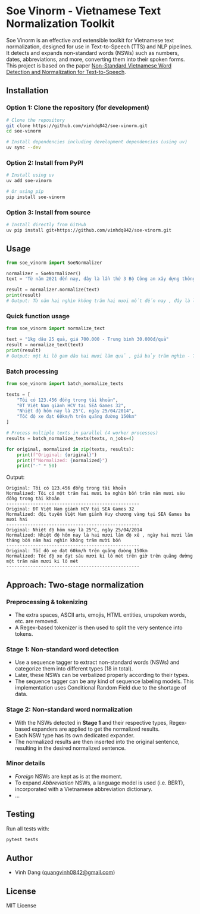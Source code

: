 # Soe Vinorm - Vietnamese Text Normalization Toolkit

Soe Vinorm is an effective and extensible toolkit for Vietnamese text normalization, designed for use in Text-to-Speech (TTS) and NLP pipelines. It detects and expands non-standard words (NSWs) such as numbers, dates, abbreviations, and more, converting them into their spoken forms. This project is based on the paper [Non-Standard Vietnamese Word Detection and Normalization for Text-to-Speech](https://arxiv.org/abs/2209.02971).

## Installation

### Option 1: Clone the repository (for development)
```bash
# Clone the repository
git clone https://github.com/vinhdq842/soe-vinorm.git
cd soe-vinorm

# Install dependencies including development dependencies (using uv)
uv sync --dev
```

### Option 2: Install from PyPI
```bash
# Install using uv
uv add soe-vinorm

# Or using pip
pip install soe-vinorm
```

### Option 3: Install from source
```bash
# Install directly from GitHub
uv pip install git+https://github.com/vinhdq842/soe-vinorm.git
```

## Usage

```python
from soe_vinorm import SoeNormalizer

normalizer = SoeNormalizer()
text = 'Từ năm 2021 đến nay, đây là lần thứ 3 Bộ Công an xây dựng thông tư để quy định liên quan đến mẫu hộ chiếu, giấy thông hành.'

result = normalizer.normalize(text)
print(result)
# Output: Từ năm hai nghìn không trăm hai mươi mốt đến nay , đây là lần thứ ba Bộ Công an xây dựng thông tư để quy định liên quan đến mẫu hộ chiếu , giấy thông hành .
```

### Quick function usage
```python
from soe_vinorm import normalize_text

text = "1kg dâu 25 quả, giá 700.000 - Trung bình 30.000đ/quả"
result = normalize_text(text)
print(result)
# Output: một ki lô gam dâu hai mươi lăm quả , giá bảy trăm nghìn - Trung bình ba mươi nghìn đồng trên quả
```

### Batch processing
```python
from soe_vinorm import batch_normalize_texts

texts = [
    "Tôi có 123.456 đồng trong tài khoản",
    "ĐT Việt Nam giành HCV tại SEA Games 32",
    "Nhiệt độ hôm nay là 25°C, ngày 25/04/2014",
    "Tốc độ xe đạt 60km/h trên quãng đường 150km"
]

# Process multiple texts in parallel (4 worker processes)
results = batch_normalize_texts(texts, n_jobs=4)

for original, normalized in zip(texts, results):
    print(f"Original: {original}")
    print(f"Normalized: {normalized}")
    print("-" * 50)
```

Output:
```
Original: Tôi có 123.456 đồng trong tài khoản
Normalized: Tôi có một trăm hai mươi ba nghìn bốn trăm năm mươi sáu đồng trong tài khoản
--------------------------------------------------
Original: ĐT Việt Nam giành HCV tại SEA Games 32
Normalized: đội tuyển Việt Nam giành Huy chương vàng tại SEA Games ba mươi hai
--------------------------------------------------
Original: Nhiệt độ hôm nay là 25°C, ngày 25/04/2014
Normalized: Nhiệt độ hôm nay là hai mươi lăm độ xê , ngày hai mươi lăm tháng bốn năm hai nghìn không trăm mười bốn
--------------------------------------------------
Original: Tốc độ xe đạt 60km/h trên quãng đường 150km
Normalized: Tốc độ xe đạt sáu mươi ki lô mét trên giờ trên quãng đường một trăm năm mươi ki lô mét
--------------------------------------------------
```

## Approach: Two-stage normalization

### Preprocessing & tokenizing
- The extra spaces, ASCII arts, emojis, HTML entities, unspoken words, etc. are removed.
- A Regex-based tokenizer is then used to split the very sentence into tokens.

### Stage 1: Non-standard word detection
- Use a sequence tagger to extract non-standard words (NSWs) and categorize them into different types (18 in total).
- Later, these NSWs can be verbalized properly according to their types.
- The sequence tagger can be any kind of sequence labeling models. This implementation uses Conditional Random Field due to the shortage of data.

### Stage 2: Non-standard word normalization
- With the NSWs detected in **Stage 1** and their respective types, Regex-based expanders are applied to get the normalized results.
- Each NSW type has its own dedicated expander.
- The normalized results are then inserted into the original sentence, resulting in the desired normalized sentence.

### Minor details
- *Foreign* NSWs are kept as is at the moment.
- To expand *Abbreviation* NSWs, a language model is used (i.e. BERT), incorporated with a Vietnamese abbreviation dictionary.
- ...


## Testing
Run all tests with:
```bash
pytest tests
```

## Author
- Vinh Dang (<quangvinh0842@gmail.com>)

## License
MIT License
